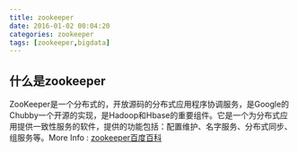 ```yaml
---
title: zookeeper
date: 2016-01-02 00:04:20
categories: zookeeper
tags: [zookeeper,bigdata]
---
```

## 什么是zookeeper
ZooKeeper是一个分布式的，开放源码的分布式应用程序协调服务，是Google的Chubby一个开源的实现，是Hadoop和Hbase的重要组件。它是一个为分布式应用提供一致性服务的软件，提供的功能包括：配置维护、名字服务、分布式同步、组服务等。More Info : [zookeeper百度百科](http://baike.baidu.com/link?url=prrP8cXeawyVwCwy1R089lNd52VerSGzIxbtMuvbiz7G2xX5DCC3ZwK8hagmCxKHZd_JWppAHd5wdN0tmX2fxK#1)




